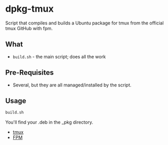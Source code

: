 dpkg-tmux
=========

Script that compiles and builds a Ubuntu package for tmux from the official tmux GitHub with fpm.

## What
* `build.sh` - the main script; does all the work


## Pre-Requisites
* Several, but they are all managed/installed by the script.

## Usage
```bash
build.sh
```

You'll find your .deb in the _pkg directory.

* [tmux](https://github.com/tmux/tmux)
* [FPM](https://github.com/jordansissel/fpm)
